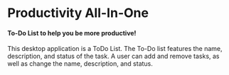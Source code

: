 # Productivity All-In-One

#### To-Do List to help you be more productive!

This desktop application is a ToDo List. The To-Do list features the name, description, and status of the task. A 
user can add and remove tasks, as well as change the name, description, and status.  
